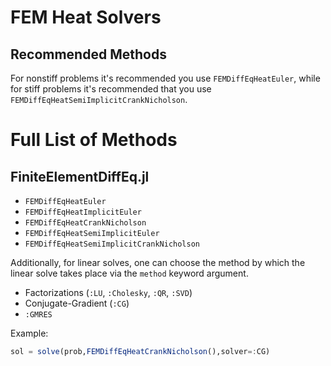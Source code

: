 # FEM Heat Solvers

## Recommended Methods

For nonstiff problems it's recommended you use `FEMDiffEqHeatEuler`, while for
stiff problems it's recommended that you use `FEMDiffEqHeatSemiImplicitCrankNicholson`.

# Full List of Methods

## FiniteElementDiffEq.jl

* `FEMDiffEqHeatEuler`
* `FEMDiffEqHeatImplicitEuler`
* `FEMDiffEqHeatCrankNicholson`
* `FEMDiffEqHeatSemiImplicitEuler`
* `FEMDiffEqHeatSemiImplicitCrankNicholson`

Additionally, for linear solves, one can choose the method by which the linear solve
takes place via the `method` keyword argument.

* Factorizations (`:LU`, `:Cholesky`, `:QR`, `:SVD`)
* Conjugate-Gradient (`:CG`)
* `:GMRES`

Example:

```julia
sol = solve(prob,FEMDiffEqHeatCrankNicholson(),solver=:CG)
```
